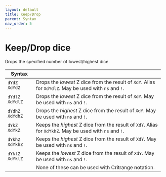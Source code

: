 ```yaml
---
layout: default
title: Keep/Drop
parent: Syntax
nav_order: 5
---
```


# Keep/Drop dice

Drops the specified number of lowest/highest dice.

| Syntax            |                                                                                                         |
|-------------------|---------------------------------------------------------------------------------------------------------|
| `dYdZ` `XdYdZ`    | Drops the *lowest* Z dice from the result of `XdY`. Alias for `XdYdlZ`. May be used with `ns` and `!`.  |
| `dYdlZ` `XdYdlZ`  | Drops the *lowest* Z dice from the result of `XdY`. May be used with `ns` and `!`.                      |
| `dYdhZ` `XdYdhZ`  | Drops the *highest* Z dice from the result of `XdY`. May be used with `ns` and `!`.                     |
| `dYkZ` `XdYkZ`    | Keeps the *highest* Z dice from the result of `XdY`. Alias for `XdYkhZ`. May be used with `ns` and `!`. |
| `dYkhZ` `XdYkhZ`  | Keeps the *highest* Z dice from the result of `XdY`. May be used with `ns` and `!`.                     |
| `dYklZ` `XdYklZ`  | Keeps the *lowest* Z dice from the result of `XdY`. May be used with `ns` and `!`.                      |
|                   | None of these can be used with Critrange notation.                                                      |
